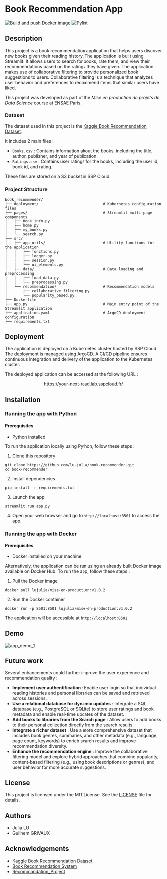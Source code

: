 # Book Recommendation App

[![Build and push Docker image](https://github.com/lu-julia/book-recommender/actions/workflows/prod.yml/badge.svg)](https://github.com/lu-julia/book-recommender/actions/workflows/prod.yml)
[![Pylint](https://github.com/lu-julia/book-recommender/actions/workflows/pylint.yml/badge.svg)](https://github.com/lu-julia/book-recommender/actions/workflows/pylint.yml)

## Description

This project is a book recommendation application that helps users discover new books given their reading history. The application is built using Streamlit. It allows users to search for books, rate them, and view their recommendations based on the ratings they have given.
The application makes use of collaborative filtering to provide personalized book suggestions to users. Collaborative filtering is a technique that analyzes user behavior and preferences to recommend items that similar users have liked. 

This project was developed as part of the *Mise en production de projets de Data Science* course at ENSAE Paris.


### Dataset
The dataset used in this project is the [Kaggle Book Recommendation Dataset](https://www.kaggle.com/datasets/arashnic/book-recommendation-dataset/data).

It includes 2 main files :
* `Books.csv` : Contains information about the books, including the title, author, publisher, and year of publication.
* `Ratings.csv` : Contains user ratings for the books, including the user id, book id, and rating.

These files are stored on a S3 bucket in SSP Cloud.


### Project Structure

```plaintext
book_recommender/
├── deployment/                             # Kubernetes configuration files
├── pages/                                  # Streamlit multi-page components
│   ├── book_info.py                       
│   ├── home.py                             
│   ├── my_books.py                         
│   └── search.py             
├── src/                                    
│   ├── app_utils/                          # Utility functions for the application
│   |   ├── functions.py                    
│   |   ├── logger.py                       
│   |   ├── session.py                     
│   |   └── ui_elements.py                 
│   ├── data/                               # Data loading and preprocessing
│   │   ├── load_data.py                    
│   │   └── preprocessing.py              
│   └── recommendation/                     # Recommendation models
│       ├── collaborative_filtering.py      
│       └── popularity_based.py             
├── Dockerfile                              
├── app.py                                  # Main entry point of the Streamlit application
├── application.yaml                        # ArgoCD deployment configuration
└── requirements.txt                       
```

## Deployment

The application is deployed on a Kubernetes cluster hosted by SSP Cloud. The deployment is managed using ArgoCD. 
A CI/CD pipeline ensures continuous integration and delivery of the application to the Kubernetes cluster.

The deployed application can be accessed at the following URL : 

<div align="center">

https://your-next-read.lab.sspcloud.fr/

<div align="left">

## Installation

### Running the app with Python

#### Prerequisites

* Python installed

To run the application locally using Python, follow these steps :

1. Clone this repository
```
git clone https://github.com/lu-julia/book-recommender.git
cd book-recommender
```

2. Install dependencies 
```
pip install -r requirements.txt 
```

3. Launch the app
```
streamlit run app.py
```

4. Open your web browser and go to `http://localhost:8501` to access the app.


### Running the app with Docker

#### Prerequisites

* Docker installed on your machine

Alternatively, the application can be run using an already built Docker image available on Docker Hub. To run the app, follow these steps :

1. Pull the Docker image
```
docker pull lujulia/mise-en-production:v1.0.2
```

2. Run the Docker container
```
docker run -p 8501:8501 lujulia/mise-en-production:v1.0.2
```

The application will be accessible at `http://localhost:8501`.


## Demo

![app_demo_1](https://github.com/user-attachments/assets/194953bc-819d-4324-af25-fe37da852b27)

## Future work

Several enhancements could further improve the user experience and recommendation quality :

* **Implement user authentification** : Enable user login so that individual reading histories and personal libraries can be saved and retrieved across sessions.
* **Use a relational database for dynamic updates** : Integrate a SQL database (e.g., PostgreSQL or SQLite) to store user ratings and book metadata and enable real-time updates of the dataset.
* **Add books to libraries from the Search page** : Allow users to add books to their personal collection directly from the search results.
* **Integrate a richer dataset** : Use a more comprehensive dataset that includes book genres, summaries, and other metadata (e.g., language, page count, keywords) to enrich search results and improve recommendation diversity.
* **Enhance the recommendation engine** : Improve the collaborative filtering model and explore hybrid approaches that combine popularity, content-based filtering (e.g., using book descriptions or genres), and user behavior for more accurate suggestions.

## License

This project is licensed under the MIT License. See the [LICENSE](LICENSE) file for details.

## Authors

* Julia LU
* Guilhem GRIVAUX

## Acknowledgements

* [Kaggle Book Recommendation Dataset](https://www.kaggle.com/datasets/arashnic/book-recommendation-dataset/data)
* [Book Recommendation System](https://github.com/RadhikaRM/Bookrecommendersystem.git)
* [Recommandation_Project](https://github.com/davidserruya/Recommandation_Project)

